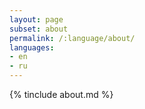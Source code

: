 ```yaml
---
layout: page
subset: about
permalink: /:language/about/
languages:
- en
- ru
---
```


{% tinclude about.md %}
